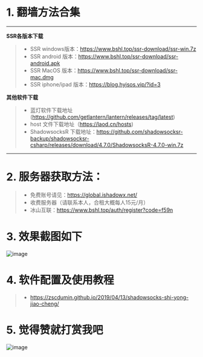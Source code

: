 # 1. 翻墙方法合集

---

**SSR各版本下载**

>+ SSR windows版本：https://www.bshl.top/ssr-download/ssr-win.7z
>+ SSR android 版本：https://www.bshl.top/ssr-download/ssr-android.apk
>+ SSR MacOS 版本：https://www.bshl.top/ssr-download/ssr-mac.dmg
>+ SSR iphone/ipad 版本：https://blog.hyjsos.vip/?id=3

**其他软件下载**
>+  蓝灯软件下载地址 (https://github.com/getlantern/lantern/releases/tag/latest)
>+  host 文件下载地址（https://laod.cn/hosts)
>+ ShadowsocksR 下载地址：https://github.com/shadowsocksr-backup/shadowsocksr-csharp/releases/download/4.7.0/ShadowsocksR-4.7.0-win.7z

---

# 2. 服务器获取方法：
>+ 免费账号请见：https://global.ishadowx.net/
>+ 收费服务器（请联系本人，合租大概每人15元/月）
>+ 冰山互联：https://www.bshl.top/auth/register?code=f59n

# 3. 效果截图如下
![image](https://github.com/ZSCDumin/VPN/blob/master/3.png)

# 4. 软件配置及使用教程
>+ https://zscdumin.github.io/2019/04/13/shadowsocks-shi-yong-jiao-cheng/

# 5. 觉得赞就打赏我吧
![image](https://github.com/ZSCDumin/ZhiXinApp/raw/master/screenshoot/17.png)
